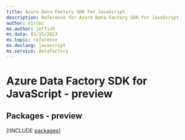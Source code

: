 ```yaml
---
title: Azure Data Factory SDK for JavaScript
description: Reference for Azure Data Factory SDK for JavaScript
author: xirzec
ms.author: jeffish
ms.data: 03/15/2023
ms.topic: reference
ms.devlang: javascript
ms.service: datafactory
---
```

# Azure Data Factory SDK for JavaScript - preview
## Packages - preview
[!INCLUDE [packages](data-factory-index.md)]